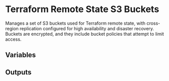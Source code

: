 # Terraform Remote State S3 Buckets

Manages a set of S3 buckets used for Terraform remote state, with cross-region
replication configured for high availability and disaster recovery. Buckets are
encrypted, and they include bucket policies that attempt to limit access.

## Variables

## Outputs
